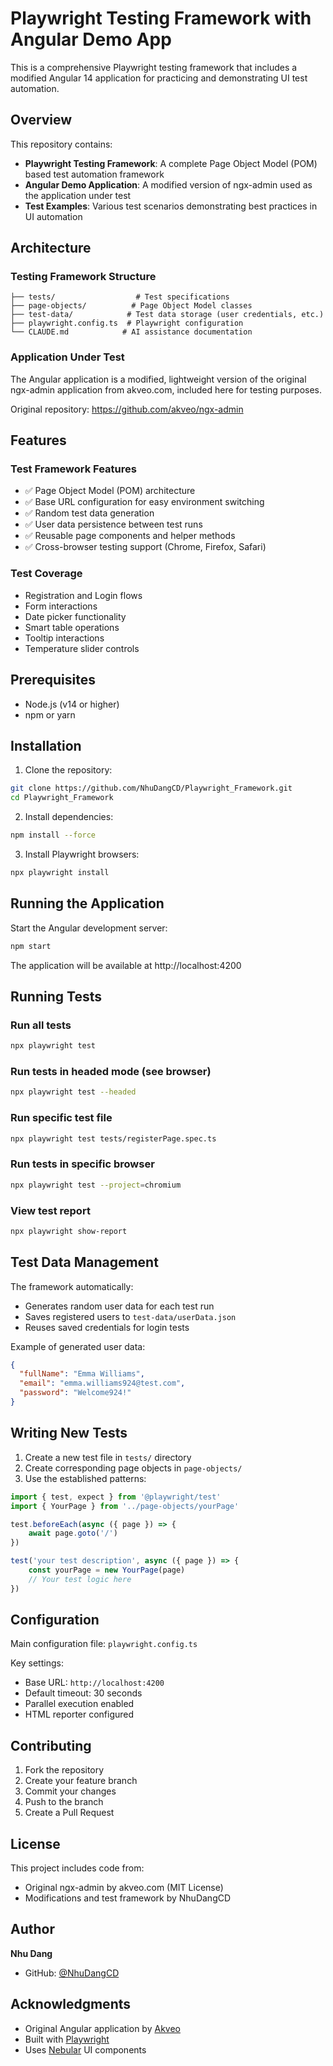 # Playwright Testing Framework with Angular Demo App

This is a comprehensive Playwright testing framework that includes a modified Angular 14 application for practicing and demonstrating UI test automation.

## Overview

This repository contains:
- **Playwright Testing Framework**: A complete Page Object Model (POM) based test automation framework
- **Angular Demo Application**: A modified version of ngx-admin used as the application under test
- **Test Examples**: Various test scenarios demonstrating best practices in UI automation

## Architecture

### Testing Framework Structure
```
├── tests/                  # Test specifications
├── page-objects/          # Page Object Model classes
├── test-data/            # Test data storage (user credentials, etc.)
├── playwright.config.ts  # Playwright configuration
└── CLAUDE.md            # AI assistance documentation
```

### Application Under Test
The Angular application is a modified, lightweight version of the original ngx-admin application from akveo.com, included here for testing purposes.

Original repository: https://github.com/akveo/ngx-admin

## Features

### Test Framework Features
- ✅ Page Object Model (POM) architecture
- ✅ Base URL configuration for easy environment switching
- ✅ Random test data generation
- ✅ User data persistence between test runs
- ✅ Reusable page components and helper methods
- ✅ Cross-browser testing support (Chrome, Firefox, Safari)

### Test Coverage
- Registration and Login flows
- Form interactions
- Date picker functionality
- Smart table operations
- Tooltip interactions
- Temperature slider controls

## Prerequisites

- Node.js (v14 or higher)
- npm or yarn

## Installation

1. Clone the repository:
```bash
git clone https://github.com/NhuDangCD/Playwright_Framework.git
cd Playwright_Framework
```

2. Install dependencies:
```bash
npm install --force
```

3. Install Playwright browsers:
```bash
npx playwright install
```

## Running the Application

Start the Angular development server:
```bash
npm start
```
The application will be available at http://localhost:4200

## Running Tests

### Run all tests
```bash
npx playwright test
```

### Run tests in headed mode (see browser)
```bash
npx playwright test --headed
```

### Run specific test file
```bash
npx playwright test tests/registerPage.spec.ts
```

### Run tests in specific browser
```bash
npx playwright test --project=chromium
```

### View test report
```bash
npx playwright show-report
```

## Test Data Management

The framework automatically:
- Generates random user data for each test run
- Saves registered users to `test-data/userData.json`
- Reuses saved credentials for login tests

Example of generated user data:
```json
{
  "fullName": "Emma Williams",
  "email": "emma.williams924@test.com",
  "password": "Welcome924!"
}
```

## Writing New Tests

1. Create a new test file in `tests/` directory
2. Create corresponding page objects in `page-objects/`
3. Use the established patterns:

```typescript
import { test, expect } from '@playwright/test'
import { YourPage } from '../page-objects/yourPage'

test.beforeEach(async ({ page }) => {
    await page.goto('/')
})

test('your test description', async ({ page }) => {
    const yourPage = new YourPage(page)
    // Your test logic here
})
```

## Configuration

Main configuration file: `playwright.config.ts`

Key settings:
- Base URL: `http://localhost:4200`
- Default timeout: 30 seconds
- Parallel execution enabled
- HTML reporter configured

## Contributing

1. Fork the repository
2. Create your feature branch
3. Commit your changes
4. Push to the branch
5. Create a Pull Request

## License

This project includes code from:
- Original ngx-admin by akveo.com (MIT License)
- Modifications and test framework by NhuDangCD

## Author

**Nhu Dang**
- GitHub: [@NhuDangCD](https://github.com/NhuDangCD)

## Acknowledgments

- Original Angular application by [Akveo](https://github.com/akveo/ngx-admin)
- Built with [Playwright](https://playwright.dev/)
- Uses [Nebular](https://akveo.github.io/nebular/) UI components